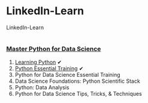 # LinkedIn-Learn
LinkedIn-Learn

# <h3><a href="https://www.linkedin.com/learning/paths/master-python-for-data-science">Master Python for Data Science</a></h3>
1.	<a href="https://github.com/Gurubux/LinkedIn-Learn/blob/master/1-MasterPythonForDataScience/1-1-LearningPython/CertificateOfCompletion_Learning%20Python%202.pdf">Learning Python</a> ✔<br>
2.	<a href="https://github.com/Gurubux/LinkedIn-Learn/blob/master/1-MasterPythonForDataScience/1-2-PythonEssentialTraining/CertificateOfCompletion_Python%20Essential%20Training%202.pdf">Python Essential Training</a> ✔ <br>
3.	Python for Data Science Essential Training<br>
4.	Data Science Foundations: Python Scientific Stack<br>
5.	Python: Data Analysis<br>
6.	Python for Data Science Tips, Tricks, & Techniques<br>